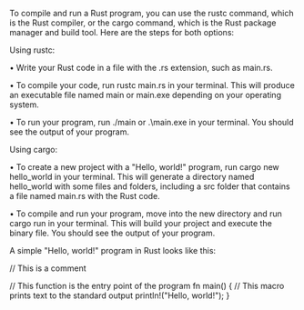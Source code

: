 To compile and run a Rust program, you can use the rustc command, which is the Rust compiler, or the cargo command, which is the Rust package manager and build tool. Here are the steps for both options:

Using rustc:

•  Write your Rust code in a file with the .rs extension, such as main.rs.

•  To compile your code, run rustc main.rs in your terminal. This will produce an executable file named main or main.exe depending on your operating system.

•  To run your program, run ./main or .\main.exe in your terminal. You should see the output of your program.

Using cargo:

•  To create a new project with a "Hello, world!" program, run cargo new hello_world in your terminal. This will generate a directory named hello_world with some files and folders, including a src folder that contains a file named main.rs with the Rust code.

•  To compile and run your program, move into the new directory and run cargo run in your terminal. This will build your project and execute the binary file. You should see the output of your program.

A simple "Hello, world!" program in Rust looks like this:

// This is a comment

// This function is the entry point of the program
fn main() {
// This macro prints text to the standard output
println!("Hello, world!");
}

